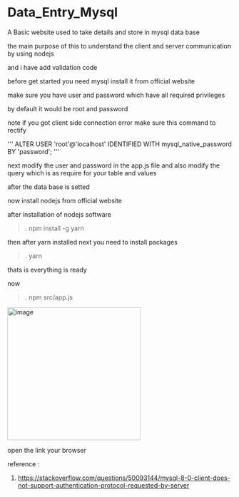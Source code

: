 # Data_Entry_Mysql
A Basic website used to take details and store in mysql data base 

the main purpose of this to understand the client and server communication by using nodejs 

and i have add validation code 

before get started you need mysql 
install it from  official website 

make sure you have user and password which have all required privileges 

by default it would be root and password 

note if you got client side connection error make sure this command to rectify 

''' 
ALTER USER 'root'@'localhost' IDENTIFIED WITH mysql_native_password BY 'password'; 
'''

next modify the user and password in the app.js file 
and also modify the query which is as require for your table and values 


after the data base is setted 

now install nodejs from official website 

after installation of nodejs software 

>. npm install -g yarn

then after yarn installed next you need to install packages 

>. yarn

thats is everything is ready 

now 
>. npm src/app.js

<img width="298" alt="image" src="https://github.com/mahaboobtech/Data_Entry_Mysql/assets/52873899/11a8bcfd-5c60-4bcc-9d79-a1345bf3d440">


open the link your browser 




reference : 
1. https://stackoverflow.com/questions/50093144/mysql-8-0-client-does-not-support-authentication-protocol-requested-by-server
